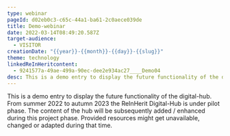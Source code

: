```yaml
---
type: webinar
pageId: d02eb0c3-c65c-44a1-ba61-2c0aece039de
title: Demo-webinar
date: 2022-03-14T08:49:20.587Z
target-audience:
  - VISITOR
creationDate: "{{year}}-{{month}}-{{day}}-{{slug}}"
theme: technology
linkedReInHeritcontent:
  - 9241577a-49ae-499a-90ec-dee2e934ac27____Demo04
desc: This is a demo entry to display the future functionality of the digital-hub. From summer 2022 to autumn 2023 the ReInHerit Digital-Hub is under pilot phase. The content of the hub will be subsequently added / enhanced during this project phase. Provided resources might get unavailable, changed or adapted during that time.
---
```

This is a demo entry to display the future functionality of the digital-hub. From summer 2022 to autumn 2023 the ReInHerit Digital-Hub is under pilot phase. The content of the hub will be subsequently added / enhanced during this project phase. Provided resources might get unavailable, changed or adapted during that time.
